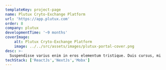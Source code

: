 ```yaml
---
templateKey: project-page
name: Plutux Cryto-Exchange Platform
url: 'https://app.plutux.com'
order: 8
company: plutux
developmentTime: '~9 months'
coverImage:
    alt: Plutux Cryto-Exchange Platform
    image: ../../src/assets/images/plutux-portal-cover.png
desc: >-
  Suspendisse varius enim in eros elementum tristique. Duis cursus, mi quis viverra ornare, eros dolor interdum nulla.
techStack: ['ReactJs','NextJs','Mobx']
---
```

